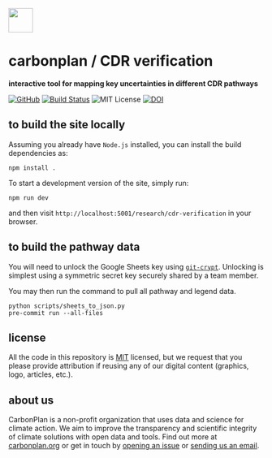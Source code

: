 <img
  src='https://carbonplan-assets.s3.amazonaws.com/monogram/dark-small.png'
  height='48'
/>

# carbonplan / CDR verification

**interactive tool for mapping key uncertainties in different CDR pathways**

[![GitHub][github-badge]][github]
[![Build Status]][actions]
![MIT License][]
[![DOI](https://img.shields.io/badge/DOI-10.5281/zenodo.7796286-blue?style=flat-square)](https://doi.org/10.5281/zenodo.7796286)

[github]: https://github.com/carbonplan/cdr-mrv
[github-badge]: https://badgen.net/badge/-/github?icon=github&label
[build status]: https://github.com/carbonplan/cdr-mrv/actions/workflows/main.yml/badge.svg
[actions]: https://github.com/carbonplan/cdr-mrv/actions/workflows/main.yaml
[mit license]: https://badgen.net/badge/license/MIT/blue

## to build the site locally

Assuming you already have `Node.js` installed, you can install the build dependencies as:

```shell
npm install .
```

To start a development version of the site, simply run:

```shell
npm run dev
```

and then visit `http://localhost:5001/research/cdr-verification` in your browser.

## to build the pathway data

You will need to unlock the Google Sheets key using [`git-crypt`](https://github.com/AGWA/git-crypt). Unlocking is simplest using a symmetric secret key securely shared by a team member.

You may then run the command to pull all pathway and legend data.

```shell
python scripts/sheets_to_json.py
pre-commit run --all-files
```

## license

All the code in this repository is [MIT](https://choosealicense.com/licenses/mit/) licensed, but we request that you please provide attribution if reusing any of our digital content (graphics, logo, articles, etc.).

## about us

CarbonPlan is a non-profit organization that uses data and science for climate action. We aim to improve the transparency and scientific integrity of climate solutions with open data and tools. Find out more at [carbonplan.org](https://carbonplan.org/) or get in touch by [opening an issue](https://github.com/carbonplan/cdr-verification/issues/new) or [sending us an email](mailto:hello@carbonplan.org).
